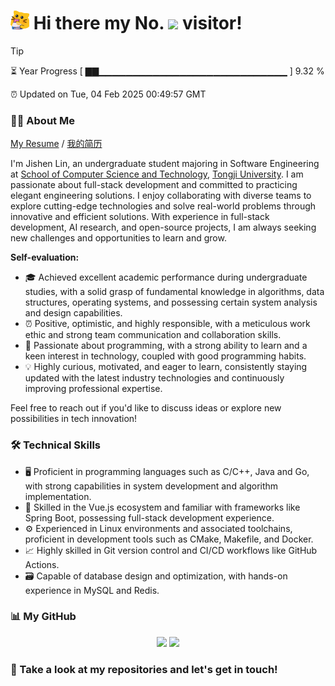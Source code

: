 <h1>
  <img src='assets/MeowClorox.gif' height='30' width='30'/>
  Hi there my No.
  <img src='https://profile-counter.glitch.me/MinmusLin/count.svg'/>
  visitor!
</h1>

> [!TIP]
> ⏳ Year Progress [ ▇▇▁▁▁▁▁▁▁▁▁▁▁▁▁▁▁▁▁▁▁▁▁▁▁▁▁▁▁▁ ] 9.32 %
>
> ⏰ Updated on Tue, 04 Feb 2025 00:49:57 GMT

### 👨‍💻 About Me

[My Resume](https://github.com/MinmusLin/MinmusLin/raw/refs/heads/main/resume/Resume_En.pdf) / [我的简历](https://github.com/MinmusLin/MinmusLin/raw/refs/heads/main/resume/Resume_Zh.pdf)

I'm Jishen Lin, an undergraduate student majoring in Software Engineering at [School of Computer Science and Technology](https://cs.tongji.edu.cn), [Tongji University](https://www.tongji.edu.cn). I am passionate about full-stack development and committed to practicing elegant engineering solutions. I enjoy collaborating with diverse teams to explore cutting-edge technologies and solve real-world problems through innovative and efficient solutions. With experience in full-stack development, AI research, and open-source projects, I am always seeking new challenges and opportunities to learn and grow.

**Self-evaluation:**

- 🎓 Achieved excellent academic performance during undergraduate studies, with a solid grasp of fundamental knowledge in algorithms, data structures, operating systems, and possessing certain system analysis and design capabilities.
- ⏰ Positive, optimistic, and highly responsible, with a meticulous work ethic and strong team communication and collaboration skills.
- 📑 Passionate about programming, with a strong ability to learn and a keen interest in technology, coupled with good programming habits.
- 💡 Highly curious, motivated, and eager to learn, consistently staying updated with the latest industry technologies and continuously improving professional expertise.

Feel free to reach out if you'd like to discuss ideas or explore new possibilities in tech innovation!

### 🛠️ Technical Skills

- 🖥️ Proficient in programming languages such as C/C++, Java and Go, with strong capabilities in system development and algorithm implementation.
- 🧰 Skilled in the Vue.js ecosystem and familiar with frameworks like Spring Boot, possessing full-stack development experience.
- ⚙️ Experienced in Linux environments and associated toolchains, proficient in development tools such as CMake, Makefile, and Docker.
- 📈 Highly skilled in Git version control and CI/CD workflows like GitHub Actions.
- 🗃️ Capable of database design and optimization, with hands-on experience in MySQL and Redis.

### 📊 My GitHub

<div align='center'>
  <img src='https://github-readme-stats.vercel.app/api?username=MinmusLin&show_icons=true&count_private=true' height='190'/>
  <img src='https://github-readme-stats.vercel.app/api/top-langs/?username=MinmusLin&layout=compact' height='190'/>
</div>

### 🥰 Take a look at my repositories and let's get in touch!

